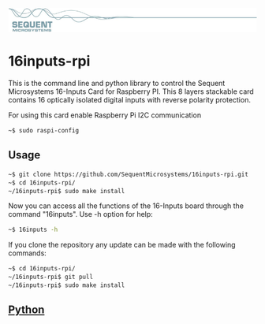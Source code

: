 [![16inputs-rpi](pictures/sequent.jpg)](https://www.sequentmicrosystems.com)

# 16inputs-rpi

This is the command line and python library to control the Sequent Microsystems 16-Inputs Card for Raspberry PI. This 8 layers stackable card contains 16 optically isolated digital inputs with reverse polarity protection.

For using this card enable Raspberry Pi I2C communication
```bash
~$ sudo raspi-config
```

## Usage

```bash
~$ git clone https://github.com/SequentMicrosystems/16inputs-rpi.git
~$ cd 16inputs-rpi/
~/16inputs-rpi$ sudo make install
```

Now you can access all the functions of the 16-Inputs board through the command "16inputs". Use -h option for help:
```bash
~$ 16inputs -h
```

If you clone the repository any update can be made with the following commands:

```bash
~$ cd 16inputs-rpi/  
~/16inputs-rpi$ git pull
~/16inputs-rpi$ sudo make install
```  

## [Python](https://github.com/SequentMicrosystems/16inputs-rpi/tree/main/python)
